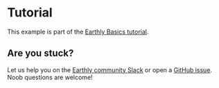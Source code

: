 # Tutorial

This example is part of the [Earthly Basics tutorial](https://docs.earthly.dev/basics).

## Are you stuck?

Let us help you on the [Earthly community Slack](https://earthly.dev/slack) or open a [GitHub issue](https://github.com/earthly/earthly/issues/new). Noob questions are welcome!
